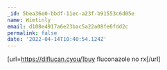 ```yaml
---
_id: 5bea36e0-bbdf-11ec-a23f-b91553c6d05e
name: Wimtinly
email: d108e4917a6e23bac5a22a08fe6fdd2c
permalink: false
date: '2022-04-14T10:40:54.124Z'
---
```

[url=https://diflucan.cyou/]buy fluconazole no rx[/url]
